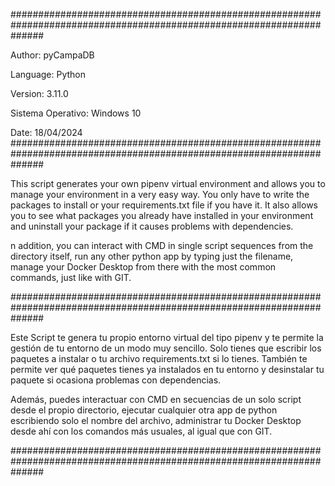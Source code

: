 ######################################################################################################################

Author: pyCampaDB

Language: Python

Version: 3.11.0

Sistema Operativo: Windows 10

Date: 18/04/2024 ######################################################################################################################

This script generates your own pipenv virtual environment and allows you to manage your environment in a very easy way. You only have to write the packages to install or your requirements.txt file if you have it. It also allows you to see what packages you already have installed in your environment and uninstall your package if it causes problems with dependencies.

n addition, you can interact with CMD in single script sequences from the directory itself, run any other python app by typing just the filename, manage your Docker Desktop from there with the most common commands, just like with GIT.

######################################################################################################################

Este Script te genera tu propio entorno virtual del tipo pipenv y te permite la gestión de tu entorno de un modo muy
sencillo. Solo tienes que escribir los paquetes a instalar o tu archivo requirements.txt si lo tienes. También te permite ver
qué paquetes tienes ya instalados en tu entorno y desinstalar tu paquete si ocasiona problemas con dependencias.

Además, puedes interactuar con CMD en secuencias de un solo script desde el propio directorio, ejecutar cualquier otra app
de python escribiendo solo el nombre del archivo, administrar tu Docker Desktop desde ahí con los comandos más usuales, al 
igual que con GIT.

######################################################################################################################
